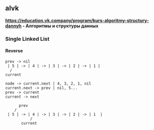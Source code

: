 ## alvk

**https://education.vk.company/program/kurs-algoritmy-structury-dannyh - Алгоритмы и структуры данных**


### Single Linked List

#### Reverse
```
prev -> nil    
 | 5 | -> | 4 | -> | 3 | -> | 2 | -> | 1 |
  /
current  

node -> current.next | 4, 3, 2, 1, nil
current.next -> prev | nil, 5...
prev -> current
current -> next

      prev
    /
 | 5 | -> | 4 | -> | 3 | -> | 2 | -> | 1  |
           /
       current 
```

